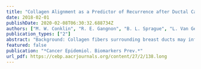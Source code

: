 ```yaml
---
title: "Collagen Alignment as a Predictor of Recurrence after Ductal Carcinoma In Situ"
date: 2018-02-01
publishDate: 2020-02-08T06:30:32.688734Z
authors: ["M. W. Conklin", "R. E. Gangnon", "B. L. Sprague", "L. Van Gemert", "J. M. Hampton", "K. W. Eliceiri", "J. S. Bredfeldt", "Y. Liu", "N. Surachaicharn", "P. A. Newcomb", "A. Friedl", "P. J. Keely", "A. Trentham-Dietz"]
publication_types: ["2"]
abstract: "Background: Collagen fibers surrounding breast ducts may influence breast cancer progression. Syndecan-1 interacts with constituents in the extracellular matrix, including collagen fibers, and may contribute to cancer cell migration. Thus, the orientation of collagen fibers surrounding ductal carcinoma in situ (DCIS) lesions and stromal syndecan-1 expression may predict recurrence.Methods: We evaluated collagen fiber alignment and syndecan-1 expression in 227 women diagnosed with DCIS in 1995 to 2006 followed through 2014 (median, 14.5 years; range, 0.7-17.6). Stromal collagen alignment was evaluated from diagnostic tissue slides using second harmonic generation microscopy and fiber analysis software. Univariate analysis was conducted using χ2 tests and ANOVA. The association between collagen alignment z-scores, syndecan-1 staining intensity, and time to recurrence was evaluated using HRs and 95% confidence intervals (CIs).Results: Greater fiber angles surrounding DCIS lesions, but not syndecan-1 staining intensity, were related to positive HER2 (P = 0.002) status, comedo necrosis (P = 0.03), and negative estrogen receptor (P = 0.002) and progesterone receptor (P = 0.02) status. Fiber angle distributions surrounding lesions included more angles closer to 90 degrees than normal ducts (P = 0.06). Collagen alignment z-scores for DCIS lesions were positively related to recurrence (HR = 1.25; 95% CI, 0.84-1.87 for an interquartile range increase in average fiber angles).Conclusions: Although collagen alignment and stromal syndecan-1 expression did not predict recurrence, collagen fibers perpendicular to the duct perimeter were more frequent in DCIS lesions with features typical of poor prognosis.Impact: Follow-up studies are warranted to examine whether additional features of the collagen matrix may more strongly predict patient outcomes."
featured: false
publication: "*Cancer Epidemiol. Biomarkers Prev.*"
url_pdf: https://cebp.aacrjournals.org/content/27/2/138.long
---
```


